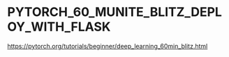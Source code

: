 # PYTORCH_60_MUNITE_BLITZ_DEPLOY_WITH_FLASK
https://pytorch.org/tutorials/beginner/deep_learning_60min_blitz.html
